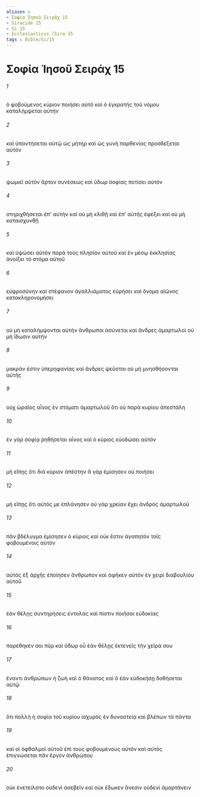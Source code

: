```yaml
---
aliases : 
- Σοφία Ἰησοῦ Σειράχ 15
- Siracide 15
- Si 15
- Ecclesiasticus (Sira 15
tags : Bible/Si/15
---
```


# Σοφία Ἰησοῦ Σειράχ 15

###### 1
ὁ φοβούμενος κύριον ποιήσει αὐτό καὶ ὁ ἐγκρατὴς τοῦ νόμου καταλήμψεται αὐτήν
###### 2
καὶ ὑπαντήσεται αὐτῷ ὡς μήτηρ καὶ ὡς γυνὴ παρθενίας προσδέξεται αὐτόν
###### 3
ψωμιεῖ αὐτὸν ἄρτον συνέσεως καὶ ὕδωρ σοφίας ποτίσει αὐτόν
###### 4
στηριχθήσεται ἐπ' αὐτὴν καὶ οὐ μὴ κλιθῇ καὶ ἐπ' αὐτῆς ἐφέξει καὶ οὐ μὴ καταισχυνθῇ
###### 5
καὶ ὑψώσει αὐτὸν παρὰ τοὺς πλησίον αὐτοῦ καὶ ἐν μέσῳ ἐκκλησίας ἀνοίξει τὸ στόμα αὐτοῦ
###### 6
εὐφροσύνην καὶ στέφανον ἀγαλλιάματος εὑρήσει καὶ ὄνομα αἰῶνος κατακληρονομήσει
###### 7
οὐ μὴ καταλήμψονται αὐτὴν ἄνθρωποι ἀσύνετοι καὶ ἄνδρες ἁμαρτωλοὶ οὐ μὴ ἴδωσιν αὐτήν
###### 8
μακράν ἐστιν ὑπερηφανίας καὶ ἄνδρες ψεῦσται οὐ μὴ μνησθήσονται αὐτῆς
###### 9
οὐχ ὡραῖος αἶνος ἐν στόματι ἁμαρτωλοῦ ὅτι οὐ παρὰ κυρίου ἀπεστάλη
###### 10
ἐν γὰρ σοφίᾳ ῥηθήσεται αἶνος καὶ ὁ κύριος εὐοδώσει αὐτόν
###### 11
μὴ εἴπῃς ὅτι διὰ κύριον ἀπέστην ἃ γὰρ ἐμίσησεν οὐ ποιήσει
###### 12
μὴ εἴπῃς ὅτι αὐτός με ἐπλάνησεν οὐ γὰρ χρείαν ἔχει ἀνδρὸς ἁμαρτωλοῦ
###### 13
πᾶν βδέλυγμα ἐμίσησεν ὁ κύριος καὶ οὐκ ἔστιν ἀγαπητὸν τοῖς φοβουμένοις αὐτόν
###### 14
αὐτὸς ἐξ ἀρχῆς ἐποίησεν ἄνθρωπον καὶ ἀφῆκεν αὐτὸν ἐν χειρὶ διαβουλίου αὐτοῦ
###### 15
ἐὰν θέλῃς συντηρήσεις ἐντολὰς καὶ πίστιν ποιῆσαι εὐδοκίας
###### 16
παρέθηκέν σοι πῦρ καὶ ὕδωρ οὗ ἐὰν θέλῃς ἐκτενεῖς τὴν χεῖρά σου
###### 17
ἔναντι ἀνθρώπων ἡ ζωὴ καὶ ὁ θάνατος καὶ ὃ ἐὰν εὐδοκήσῃ δοθήσεται αὐτῷ
###### 18
ὅτι πολλὴ ἡ σοφία τοῦ κυρίου ἰσχυρὸς ἐν δυναστείᾳ καὶ βλέπων τὰ πάντα
###### 19
καὶ οἱ ὀφθαλμοὶ αὐτοῦ ἐπὶ τοὺς φοβουμένους αὐτόν καὶ αὐτὸς ἐπιγνώσεται πᾶν ἔργον ἀνθρώπου
###### 20
οὐκ ἐνετείλατο οὐδενὶ ἀσεβεῖν καὶ οὐκ ἔδωκεν ἄνεσιν οὐδενὶ ἁμαρτάνειν
